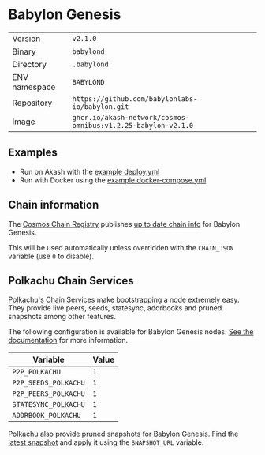 # Babylon Genesis

| | |
|---|---|
|Version|`v2.1.0`|
|Binary|`babylond`|
|Directory|`.babylond`|
|ENV namespace|`BABYLOND`|
|Repository|`https://github.com/babylonlabs-io/babylon.git`|
|Image|`ghcr.io/akash-network/cosmos-omnibus:v1.2.25-babylon-v2.1.0`|

## Examples

- Run on Akash with the [example deploy.yml](./deploy.yml)
- Run with Docker using the [example docker-compose.yml](./docker-compose.yml)

## Chain information

The [Cosmos Chain Registry](https://github.com/cosmos/chain-registry) publishes [up to date chain info](https://raw.githubusercontent.com/cosmos/chain-registry/master/babylon/chain.json) for Babylon Genesis.

This will be used automatically unless overridden with the `CHAIN_JSON` variable (use `0` to disable).

## Polkachu Chain Services

[Polkachu's Chain Services](https://www.polkachu.com/networks/babylon) make bootstrapping a node extremely easy. They provide live peers, seeds, statesync, addrbooks and pruned snapshots among other features.

The following configuration is available for Babylon Genesis nodes. [See the documentation](../README.md#polkachu-services) for more information.

|Variable|Value|
|---|---|
|`P2P_POLKACHU`|`1`|
|`P2P_SEEDS_POLKACHU`|`1`|
|`P2P_PEERS_POLKACHU`|`1`|
|`STATESYNC_POLKACHU`|`1`|
|`ADDRBOOK_POLKACHU`|`1`|

Polkachu also provide pruned snapshots for Babylon Genesis. Find the [latest snapshot](https://polkachu.com/tendermint_snapshots/babylon) and apply it using the `SNAPSHOT_URL` variable.
